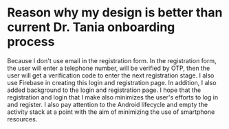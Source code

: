 # Reason why my design is better than current Dr. Tania onboarding process
Because I don't use email in the registration form. In the registration form, the user will enter a telephone number, will be verified by OTP, then the user will get a verification code to enter the next registration stage. I also use Firebase in creating this login and registration page. In addition, I also added background to the login and registration page. I hope that the registration and login that I make also minimizes the user's efforts to log in and register. I also pay attention to the Android lifecycle and empty the activity stack at a point with the aim of minimizing the use of smartphone resources.